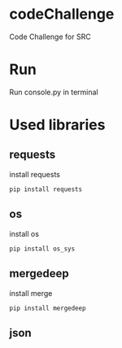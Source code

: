 # codeChallenge
Code Challenge for SRC

# Run 
Run console.py in terminal 

# Used libraries

## requests
install requests
```
pip install requests
```
## os
install os
```
pip install os_sys
```
## mergedeep
install merge
```
pip install mergedeep
```

## json

